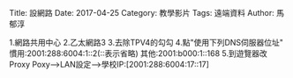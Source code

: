 Title: 設網路
Date: 2017-04-25
Category: 教學影片
Tags: 遠端資料
Author: 馬郁淳



1.網路共用中心
2.乙太網路3
3.去除TPV4的勾勾
4.點"使用下列DNS伺服器位址"
   慣用:2001:288:6004:1::2(::表示省略)
   其他:2001:b000:1::168
5.到遊覽器改Proxy
   Poxy-->LAN設定-->學校IP:[2001:288:6004:17::17]
